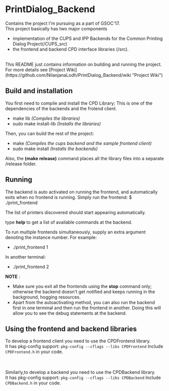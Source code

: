 # PrintDialog_Backend

Contains the project I'm pursuing as a part of GSOC'17.<br/>
This project basically has two major components
- implementation of the CUPS and IPP Backends for the Common Printing Dialog Project(/CUPS_src)
- the frontend and backend CPD interface libraries (/src).<br/>
<br/>
This README just contains information on building and running the project. For more details see [Project Wiki](https://github.com/NilanjanaLodh/PrintDialog_Backend/wiki  "Project Wiki")

Build and installation
----
You first need to compile and install the CPD Library; This is one of the dependencies of the backends and the frotend client.<br/>
- make lib   _(Compiles the libraries)_
- sudo make install-lib _(Installs the libraries)_

Then, you can build the rest of the project:  <br/>
- make _(Compiles the cups backend and the sample frontend client)_
- sudo make install _(Installs the backends)_

Also, the __(make release)__ command places all the library files into a separate /release folder.


Running
----
The backend is auto activated on running the frontend, and automatically exits when no frontend is running.
Simply run the frontend:
$ ./print_frontend

The list of printers discovered should start appearing automatically.

type __help__ to get a list of available commands at the backend.


To run multiple frontends simultaneously, supply an extra argument denoting the instance number. For example:
-  ./print_frontend 1

In another terminal: 
-  ./print_frontend 2


**NOTE** : 
- Make sure you exit all the frontends using the __stop__ command only; otherwise the backend doesn't get notified and keeps running in the background, hogging resources.
- Apart from the autoactivating method, you can also run the backend first in one terminal and then run the frontend in another. Doing this will allow you to see the debug statements at the backend.

Using the frontend and backend libraries
----
To develop a frontend client you need to use the CPDFrontend library.
<br/>It has pkg-config support: `pkg-config --cflags --libs CPDFrontend`
Include `CPDFrontend.h` in your code.

<br/><br/>
Similarly,to develop a backend you need to use the CPDBackend library.
<br/>It has pkg-config support: `pkg-config --cflags --libs CPDBackend`
Include `CPDBackend.h` in your code.

